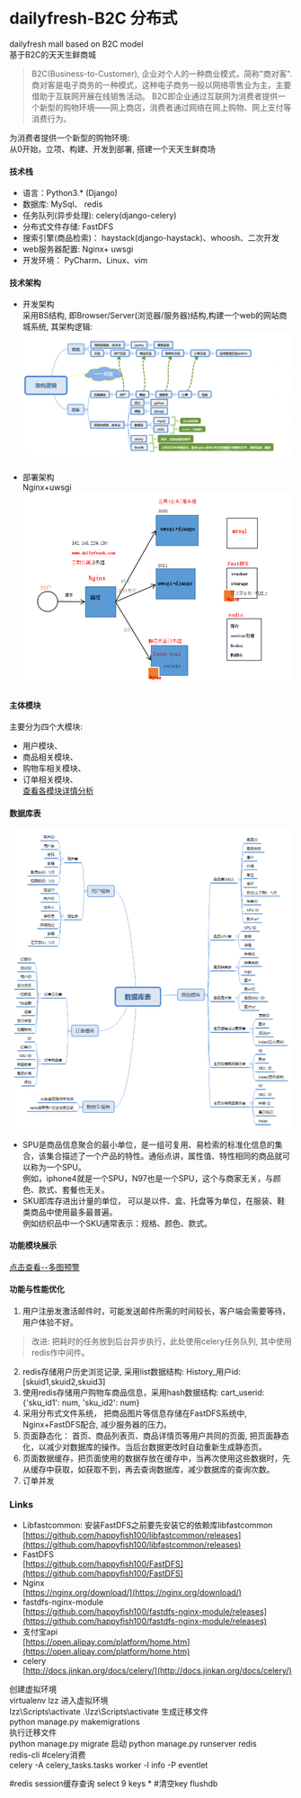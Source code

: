 # dailyfresh-B2C   分布式   
dailyfresh mall based on B2C model     
基于B2C的天天生鲜商城  
> B2C(Business-to-Customer), 企业对个人的一种商业模式，简称"商对客". 商对客是电子商务的一种模式，这种电子商务一般以网络零售业为主，主要借助于互联网开展在线销售活动。 B2C即企业通过互联网为消费者提供一个新型的购物环境——网上商店，消费者通过网络在网上购物、网上支付等消费行为。

为消费者提供一个新型的购物环境:   
从0开始，立项、构建、开发到部署, 搭建一个天天生鲜商场

#### 技术栈
- 语言：Python3.* (Django)   
- 数据库: MySql、 redis  
- 任务队列(异步处理): celery(django-celery)     
- 分布式文件存储: FastDFS   
- 搜索引擎(商品检索)：  haystack(django-haystack)、whoosh、二次开发    
- web服务器配置: Nginx+ uwsgi    
- 开发环境： PyCharm、Linux、vim   


#### 技术架构
* 开发架构    
采用BS结构, 即Browser/Server(浏览器/服务器)结构,构建一个web的网站商城系统, 其架构逻辑:   
![frame](Readme/framework.png)

* 部署架构     
Nginx+uwsgi     
![deploy](Readme/deploy.PNG)


####  主体模块  
主要分为四个大模块:    
* 用户模块、    
* 商品相关模块、    
* 购物车相关模块、   
* 订单相关模块、    
[查看各模块详情分析](Readme/Analysis.md)


####  数据库表
![DB](Readme/DBtables.png)
* SPU是商品信息聚合的最小单位，是一组可复用、易检索的标准化信息的集合，该集合描述了一个产品的特性。通俗点讲，属性值、特性相同的商品就可以称为一个SPU。     
例如，iphone4就是一个SPU，N97也是一个SPU，这个与商家无关，与颜色、款式、套餐也无关。
* SKU即库存进出计量的单位， 可以是以件、盒、托盘等为单位，在服装、鞋类商品中使用最多最普遍。   
例如纺织品中一个SKU通常表示：规格、颜色、款式。        
    
    
#### 功能模块展示      
[点击查看--多图预警](Readme/show.md)
    
   
#### 功能与性能优化
1. 用户注册发激活邮件时，可能发送邮件所需的时间较长，客户端会需要等待，用户体验不好。     
 >  改进: 把耗时的任务放到后台异步执行，此处使用celery任务队列, 其中使用redis作中间件。  
2. redis存储用户历史浏览记录, 采用list数据结构: History_用户id: [skuid1,skuid2,skuid3]
3. 使用redis存储用户购物车商品信息，采用hash数据结构: cart_userid: {'sku_id1': num, 'sku_id2': num}    
4. 采用分布式文件系统， 把商品图片等信息存储在FastDFS系统中, Nginx+FastDFS配合, 减少服务器的压力。         
5. 页面静态化： 首页、商品列表页、商品详情页等用户共同的页面, 把页面静态化，以减少对数据库的操作。当后台数据更改时自动重新生成静态页。  
6. 页面数据缓存，把页面使用的数据存放在缓存中，当再次使用这些数据时，先从缓存中获取，如获取不到，再去查询数据库，减少数据库的查询次数。  
7. 订单并发


### Links      
* Libfastcommon: 安装FastDFS之前要先安装它的依赖库libfastcommon    
[https://github.com/happyfish100/libfastcommon/releases](https://github.com/happyfish100/libfastcommon/releases)   
* FastDFS   
[https://github.com/happyfish100/FastDFS](https://github.com/happyfish100/FastDFS)
* Nginx    
[https://nginx.org/download/](https://nginx.org/download/)    
* fastdfs-nginx-module   
[https://github.com/happyfish100/fastdfs-nginx-module/releases](https://github.com/happyfish100/fastdfs-nginx-module/releases)   
* 支付宝api    
[https://open.alipay.com/platform/home.htm](https://open.alipay.com/platform/home.htm)    
* celery   
[http://docs.jinkan.org/docs/celery/](http://docs.jinkan.org/docs/celery/)   

创建虚拟环境  
virtualenv lzz 
进入虚拟环境  
lzz\Scripts\activate
.\lzz\Scripts\activate
生成迁移文件  
python manage.py makemigrations  
执行迁移文件  
python manage.py migrate 
启动
python manage.py runserver
redis  
redis-cli
#celery消费  
celery -A celery_tasks.tasks worker -l info -P eventlet

#redis session缓存查询
select 9 
keys *
#清空key
flushdb

